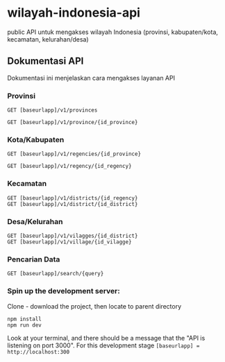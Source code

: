 # wilayah-indonesia-api
 public API untuk mengakses wilayah Indonesia (provinsi, kabupaten/kota, kecamatan, kelurahan/desa) 


## Dokumentasi API

Dokumentasi ini menjelaskan cara mengakses layanan API

### Provinsi

```
GET [baseurlapp]/v1/provinces

GET [baseurlapp]/v1/province/{id_province}
```

### Kota/Kabupaten
```
GET [baseurlapp]/v1/regencies/{id_province}

GET [baseurlapp]/v1/regency/{id_regency}
```

### Kecamatan
```
GET [baseurlapp]/v1/districts/{id_regency}
GET [baseurlapp]/v1/district/{id_district}
```

### Desa/Kelurahan
```
GET [baseurlapp]/v1/vilagges/{id_district}
GET [baseurlapp]/v1/village/{id_vilagge}
```

### Pencarian Data
```
GET [baseurlapp]/search/{query}
```

### Spin up the development server:
Clone - download the project, then locate to parent directory
```
npm install
npm run dev
```
Look at your terminal, and there should be a message that the "API is listening on port 3000". For this development stage `[baseurlapp] = http://localhost:300`
